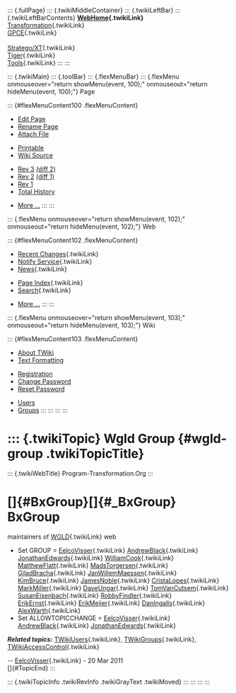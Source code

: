 ::: {.fullPage}
::: {.twikiMiddleContainer}
::: {.twikiLeftBar}
::: {.twikiLeftBarContents}
**[WebHome](WebHome){.twikiLink}**\
[Transformation](../Transform/WebHome){.twikiLink}\
[GPCE](../Gpce/WebHome){.twikiLink}\
\
[Stratego/XT](../Stratego/WebHome){.twikiLink}\
[Tiger](../Tiger/WebHome){.twikiLink}\
[Tools](../Tools/WebHome){.twikiLink}
:::
:::

::: {.twikiMain}
::: {.toolBar}
::: {.flexMenuBar}
::: {.flexMenu onmouseover="return showMenu(event, 100);" onmouseout="return hideMenu(event, 100);"}
Page

::: {#flexMenuContent100 .flexMenuContent}
-   [Edit
    Page](http://www.program-transformation.org/edit/Main/WgldGroup?t=1536826819)
-   [Rename
    Page](http://www.program-transformation.org/rename/Main/WgldGroup)
-   [Attach
    File](http://www.program-transformation.org/attach/Main/WgldGroup)

<!-- -->

-   [Printable](http://www.program-transformation.org/view/Main/WgldGroup?skin=print.pattern)
-   [Wiki
    Source](http://www.program-transformation.org/view/Main/WgldGroup?skin=text&raw=on&contenttype=text/plain)

<!-- -->

-   [Rev
    3](http://www.program-transformation.org/view/Main/WgldGroup?rev=1.3)
    [(diff 2)](http://www.program-transformation.org/rdiff/Main/WgldGroup?rev1=1.3&rev2=1.2)
-   [Rev
    2](http://www.program-transformation.org/view/Main/WgldGroup?rev=1.2)
    [(diff 1)](http://www.program-transformation.org/rdiff/Main/WgldGroup?rev1=1.2&rev2=1.1)
-   [Rev
    1](http://www.program-transformation.org/view/Main/WgldGroup?rev=1.1)
-   [Total
    History](http://www.program-transformation.org/rdiff/Main/WgldGroup)

<!-- -->

-   [More
    \...](http://www.program-transformation.org/oops/Main/WgldGroup?template=oopsmore&param1=1.3&param2=1.3)
:::
:::

::: {.flexMenu onmouseover="return showMenu(event, 102);" onmouseout="return hideMenu(event, 102);"}
Web

::: {#flexMenuContent102 .flexMenuContent}
-   [Recent Changes](WebChanges){.twikiLink}
-   [Notify Service](WebNotify){.twikiLink}
-   [News](WebNews){.twikiLink}

<!-- -->

-   [Page Index](WebIndex){.twikiLink}
-   [Search](WebSearch){.twikiLink}

<!-- -->

-   [More
    \...](http://www.program-transformation.org/oops/Main/WgldGroup?template=oopsmore&param1=1.3&param2=1.3)
:::
:::

::: {.flexMenu onmouseover="return showMenu(event, 103);" onmouseout="return hideMenu(event, 103);"}
Wiki

::: {#flexMenuContent103 .flexMenuContent}
-   [About
    TWiki](http://www.program-transformation.org/view/TWiki/WebHome)
-   [Text
    Formatting](http://www.program-transformation.org/view/TWiki/TextFormattingRules)

<!-- -->

-   [Registration](http://www.program-transformation.org/view/TWiki/TWikiRegistration)
-   [Change
    Password](http://www.program-transformation.org/view/TWiki/ChangePassword)
-   [Reset
    Password](http://www.program-transformation.org/view/TWiki/ResetPassword)

<!-- -->

-   [Users](http://www.program-transformation.org/view/Main/TWikiUsers)
-   [Groups](http://www.program-transformation.org/view/Main/TWikiGroups)
:::
:::
:::
:::

::: {.twikiTopic}
Wgld Group {#wgld-group .twikiTopicTitle}
==========

::: {.twikiWebTitle}
Program-Transformation.Org
:::

[]{#BxGroup}[]{#_BxGroup} BxGroup
=================================

maintainers of [WGLD](../WGLD/WebHome){.twikiLink} web

-   Set GROUP = [EelcoVisser](EelcoVisser){.twikiLink}
    [AndrewBlack](AndrewBlack){.twikiLink}
    [JonathanEdwards](JonathanEdwards){.twikiLink}
    [WilliamCook](WilliamCook){.twikiLink}
    [MatthewFlatt](MatthewFlatt){.twikiLink}
    [MadsTorgersen](MadsTorgersen){.twikiLink}
    [GiladBracha](GiladBracha){.twikiLink}
    [JanWillemMaessen](JanWillemMaessen){.twikiLink}
    [KimBruce](KimBruce){.twikiLink}
    [JamesNoble](JamesNoble){.twikiLink}
    [CristaLopes](CristaLopes){.twikiLink}
    [MarkMiller](MarkMiller){.twikiLink}
    [DaveUngar](DaveUngar){.twikiLink}
    [TomVanCutsem](TomVanCutsem){.twikiLink}
    [SusanEisenbach](SusanEisenbach){.twikiLink}
    [RobbyFindler](RobbyFindler){.twikiLink}
    [ErikErnst](ErikErnst){.twikiLink}
    [ErikMeijer](ErikMeijer){.twikiLink}
    [DanIngalls](DanIngalls){.twikiLink}
    [AlexWarth](AlexWarth){.twikiLink}
-   Set ALLOWTOPICCHANGE = [EelcoVisser](EelcoVisser){.twikiLink}
    [AndrewBlack](AndrewBlack){.twikiLink}
    [JonathanEdwards](JonathanEdwards){.twikiLink}

***Related topics:*** [TWikiUsers](TWikiUsers){.twikiLink},
[TWikiGroups](TWikiGroups){.twikiLink},
[TWikiAccessControl](../TWiki/TWikiAccessControl){.twikiLink}

\-- [EelcoVisser](EelcoVisser){.twikiLink} - 20 Mar 2011\
[]{#TopicEnd}
:::

::: {.twikiTopicInfo .twikiRevInfo .twikiGrayText .twikiMoved}
:::
:::
:::
:::
